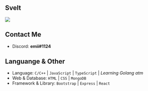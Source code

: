 ## Svelt
  
![](https://pa1.narvii.com/6691/dc0225220c6baae20f611a10e31d34789cbf3ae7_hq.gif)

## Contact Me
* Discord: **emii#1124**

## Languange & Other
* Language: `C/C++` | `JavaScript` | `TypeScript` | *Learning Golang atm*
* Web & Database: `HTML` | `CSS` | `MongoDB`
* Framework & Library: `Bootstrap` | `Express` | `React`
